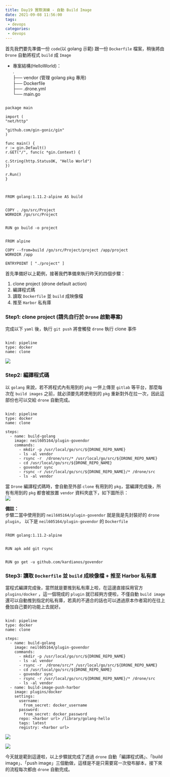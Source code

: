 ```yaml
---
title: Day19 實際演練 - 自動 Build Image
date: 2021-09-08 11:56:00
tags:
 - devops
categories:
 - devops
---
```


首先我們要先準備一份 `code`(以 golang 示範) 跟一份 `Dockerfile` 檔案，稍後將由 `Drone` 自動將程式 `build` 成 `Image`

-   專案結構(HelloWorld)：  
    .  
    ├── vendor (管理 golang pkg 專用)  
    ├── Dockerfile  
    ├── .drone.yml  
    └── main.go
    
    <!--more-->

```

package main

import (
"net/http"

"github.com/gin-gonic/gin"
)

func main() {
r := gin.Default()
r.GET("/", func(c *gin.Context) {

c.String(http.StatusOK, "Hello World")
})

r.Run() 
}

```

```


FROM golang:1.11.2-alpine AS build


COPY . /go/src/Project
WORKDIR /go/src/Project


RUN go build -o project


FROM alpine

COPY --from=build /go/src/Project/project /app/project
WORKDIR /app

ENTRYPOINT [ "./project" ]
```

首先準備好以上範例，接著我們準備來執行昨天的四個步驟：

1.  clone project (drone default action)
2.  編譯程式碼
3.  讀取 `Dockerfile` 並 `build` 成映像檔
4.  推至 `Harbor` 私有庫

### Step1: clone project (請先自行於 `Drone` 啟動專案)

完成以下 `yaml` 後，執行 `git push` 將會觸發 `drone` 執行 clone 事件

```

kind: pipeline
type: docker      
name: clone       
```

![](https://i.imgur.com/vBCwugY.png)

### Step2: 編譯程式碼

以 `golang` 來說，若不將程式內有用到的 `pkg` 一併上傳至 `gitlab` 等平台，那麼每次在 `build images` 之前，就必須要先將使用到的 `pkg` 重新對外在拉一次，因此這部份也可以交給 `drone` 自動完成。

```

kind: pipeline
type: docker      
name: clone       

steps:
  - name: build-golang                   
    image: neil605164/plugin-govendor    
    commands:                            
      - mkdir -p /usr/local/go/src/${DRONE_REPO_NAME}                 
      - ls -al vendor                                                 
      - rsync -r  /drone/src/* /usr/local/go/src/${DRONE_REPO_NAME}   
      - cd /usr/local/go/src/${DRONE_REPO_NAME}                       
      - govendor sync                                                 
      - rsync -r /usr/local/go/src/${DRONE_REPO_NAME}/* /drone/src    
      - ls -al vendor                                                 
```

當 `Drone` 編譯程式碼時，會自動至外部 `clone` 有用到的 `pkg`，當編譯完成後，所有有用到的 `pkg` 都會被放置 `vendor` 資料夾底下，如下圖所示：  
![](https://i.imgur.com/9yG9Nge.png)

**備註：**  
步驟二當中使用到的 `neil605164/plugin-govendor` 就是我是先封裝好的 `drone plugin`， 以下是 `neil605164/plugin-govendor` 的 `Dockerfile`

```

FROM golang:1.11.2-alpine


RUN apk add git rsync


RUN go get -u github.com/kardianos/govendor
```

### Step3: 讀取 `Dockerfile` 並 `build` 成映像檔 + 推至 Harbor 私有庫

當程式編譯完成後，當然就是要推到私有庫上啦，在這邊直接採用官方 `plugins/docker` ，這一個現成的 `plugin` 就已經夠方便啦，不僅自動 `build image` 還可以自動推到指定的私有庫，若真的不適合的話也可以透過原本作者寫的在往上疊加自己要的功能上去就好。

```

kind: pipeline
type: docker      
name: clone       

steps:
  - name: build-golang                                                
    image: neil605164/plugin-govendor                                 
    commands:                                                         
      - mkdir -p /usr/local/go/src/${DRONE_REPO_NAME}                 
      - ls -al vendor                                                 
      - rsync -r  /drone/src/* /usr/local/go/src/${DRONE_REPO_NAME}   
      - cd /usr/local/go/src/${DRONE_REPO_NAME}                       
      - govendor sync                                                 
      - rsync -r /usr/local/go/src/${DRONE_REPO_NAME}/* /drone/src    
      - ls -al vendor                                                 
  - name: build-image-push-harbor                   
    image: plugins/docker                           
    settings:
      username:                                     
        from_secret: docker_username
      password:                                     
        from_secret: docker_password
      repo: <harbor url> /library/golang-hello      
      tags: latest                                   
      registry: <harbor url>                        
```

![](https://i.imgur.com/U6FDAVt.png)

![](https://i.imgur.com/7tm2AFt.png)

今天就是範到這邊啦，以上步驟就完成了透過 `drone` 自動「編譯程式碼」、「build image」、「push image」三個動做，這樣是不是只需要寫一次發布腳本，接下來的流程每次都由 `drone` 自動完成。
